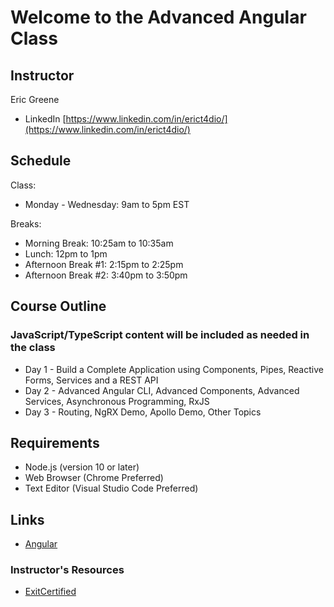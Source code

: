 # Welcome to the Advanced Angular Class

## Instructor

Eric Greene

- LinkedIn [https://www.linkedin.com/in/erict4dio/](https://www.linkedin.com/in/erict4dio/)

## Schedule

Class:

- Monday - Wednesday: 9am to 5pm EST

Breaks:

- Morning Break: 10:25am to 10:35am
- Lunch: 12pm to 1pm
- Afternoon Break #1: 2:15pm to 2:25pm
- Afternoon Break #2: 3:40pm to 3:50pm

## Course Outline

### JavaScript/TypeScript content will be included as needed in the class

- Day 1 - Build a Complete Application using Components, Pipes, Reactive Forms, Services and a REST API
- Day 2 - Advanced Angular CLI, Advanced Components, Advanced Services, Asynchronous Programming, RxJS
- Day 3 - Routing, NgRX Demo, Apollo Demo, Other Topics

## Requirements

- Node.js (version 10 or later)
- Web Browser (Chrome Preferred)
- Text Editor (Visual Studio Code Preferred)

## Links

- [Angular](https://angular.io/)

### Instructor's Resources

- [ExitCertified](https://www.exitcertified.com/)
